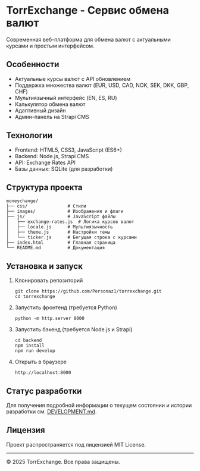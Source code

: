 # TorrExchange - Сервис обмена валют

Современная веб-платформа для обмена валют с актуальными курсами и простым интерфейсом.

## Особенности

- Актуальные курсы валют с API обновлением
- Поддержка множества валют (EUR, USD, CAD, NOK, SEK, DKK, GBP, CHF)
- Мультиязычный интерфейс (EN, ES, RU)
- Калькулятор обмена валют
- Адаптивный дизайн
- Админ-панель на Strapi CMS

## Технологии

- Frontend: HTML5, CSS3, JavaScript (ES6+)
- Backend: Node.js, Strapi CMS
- API: Exchange Rates API
- Базы данных: SQLite (для разработки)

## Структура проекта

```
moneychange/
├── css/               # Стили
├── images/            # Изображения и флаги
├── js/                # JavaScript файлы
│   ├── exchange-rates.js  # Логика курсов валют
│   ├── locale.js      # Мультиязычность
│   ├── theme.js       # Настройки темы
│   └── ticker.js      # Бегущая строка с курсами
├── index.html         # Главная страница
└── README.md          # Документация
```

## Установка и запуск

1. Клонировать репозиторий
   ```
   git clone https://github.com/Personaz1/torrexchange.git
   cd torrexchange
   ```

2. Запустить фронтенд (требуется Python)
   ```
   python -m http.server 8000
   ```

3. Запустить бэкенд (требуется Node.js и Strapi)
   ```
   cd backend
   npm install
   npm run develop
   ```

4. Открыть в браузере
   ```
   http://localhost:8000
   ```

## Статус разработки

Для получения подробной информации о текущем состоянии и истории разработки см. [DEVELOPMENT.md](DEVELOPMENT.md).

## Лицензия

Проект распространяется под лицензией MIT License.

---

© 2025 TorrExchange. Все права защищены. 